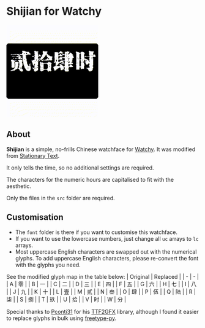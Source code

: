 # Shijian for Watchy

![Shijian screenshot](https://raw.githubusercontent.com/Remunerator/Watchy-Shijian/master/screenshot/Shijian.gif)

## About
**Shijian** is a simple, no-frills Chinese watchface for [Watchy](https://watchy.sqfmi.com/). It was modified from [Stationary Text](https://github.com/BraininaBowl/Stationary-Text-for-Watchy).

It only tells the time, so no additional settings are required.

The characters for the numeric hours are capitalised to fit with the aesthetic.

Only the files in the `src` folder are required.

## Customisation
* The `font` folder is there if you want to customise this watchface.
* If you want to use the lowercase numbers, just change all `uc` arrays to `lc` arrays.
* Most uppercase English characters are swapped out with the numerical glyphs. To add uppercase English characters, please re-convert the font with the glyphs you need.

See the modified glyph map in the table below:
| Original | Replaced |
| - | - |
| A | 零 |
| B | 一 |
| C | 二 |
| D | 三 |
| E | 四 |
| F | 五 |
| G | 六 |
| H | 七 |
| I | 八 |
| J | 九 |
| K | 十 |
| L | 壹 |
| M | 贰 |
| N | 叁 |
| O | 肆 |
| P | 伍 |
| Q | 陆 |
| R | 柒 |
| S | 捌 |
| T | 玖 |
| U | 拾 |
| V | 时 |
| W | 分 |

Special thanks to [Pconti31](https://github.com/Pconti31) for his [TTF2GFX](https://github.com/Pconti31/TTF2GFX) library, although I found it easier to replace glyphs in bulk using [freetype-py](https://pypi.org/project/freetype-py/).
